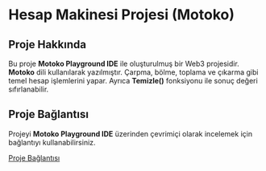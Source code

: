 # Hesap Makinesi Projesi (Motoko)

## Proje Hakkında
Bu proje **Motoko Playground IDE** ile oluşturulmuş bir Web3 projesidir. **Motoko** dili kullanılarak yazılmıştır. Çarpma, bölme, toplama ve çıkarma gibi temel hesap işlemlerini yapar. Ayrıca **Temizle()** fonksiyonu ile sonuç değeri sıfırlanabilir.

## Proje Bağlantısı
Projeyi **Motoko Playground IDE** üzerinden çevrimiçi olarak incelemek için bağlantıyı kullanabilirsiniz.

[Proje Bağlantısı](https://m7sm4-2iaaa-aaaab-qabra-cai.raw.ic0.app/?tag=253463657)
